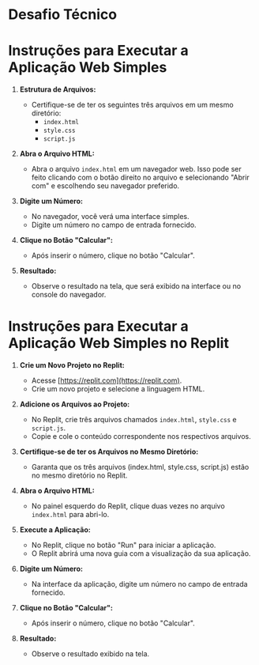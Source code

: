 # Desafio Técnico

# Instruções para Executar a Aplicação Web Simples

1. **Estrutura de Arquivos:**
   - Certifique-se de ter os seguintes três arquivos em um mesmo diretório:
     - `index.html`
     - `style.css`
     - `script.js`

2. **Abra o Arquivo HTML:**
   - Abra o arquivo `index.html` em um navegador web. Isso pode ser feito clicando com o botão direito no arquivo e selecionando "Abrir com" e escolhendo seu navegador preferido.

3. **Digite um Número:**
   - No navegador, você verá uma interface simples.
   - Digite um número no campo de entrada fornecido.

4. **Clique no Botão "Calcular":**
   - Após inserir o número, clique no botão "Calcular".

5. **Resultado:**
   - Observe o resultado na tela, que será exibido na interface ou no console do navegador.


# Instruções para Executar a Aplicação Web Simples no Replit

1. **Crie um Novo Projeto no Replit:**
   - Acesse [https://replit.com](https://replit.com).
   - Crie um novo projeto e selecione a linguagem HTML.

2. **Adicione os Arquivos ao Projeto:**
   - No Replit, crie três arquivos chamados `index.html`, `style.css` e `script.js`.
   - Copie e cole o conteúdo correspondente nos respectivos arquivos.

3. **Certifique-se de ter os Arquivos no Mesmo Diretório:**
   - Garanta que os três arquivos (index.html, style.css, script.js) estão no mesmo diretório no Replit.

4. **Abra o Arquivo HTML:**
   - No painel esquerdo do Replit, clique duas vezes no arquivo `index.html` para abri-lo.

5. **Execute a Aplicação:**
   - No Replit, clique no botão "Run" para iniciar a aplicação.
   - O Replit abrirá uma nova guia com a visualização da sua aplicação.

6. **Digite um Número:**
   - Na interface da aplicação, digite um número no campo de entrada fornecido.

7. **Clique no Botão "Calcular":**
   - Após inserir o número, clique no botão "Calcular".

8. **Resultado:**
   - Observe o resultado exibido na tela.

